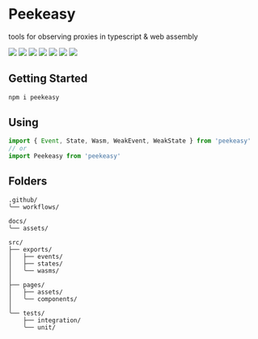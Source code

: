 # Peekeasy

tools for observing proxies in typescript & web assembly

[![](https://img.shields.io/npm/v/peekeasy?style=for-the-badge&labelColor=grey&logo=npm&label=)](https://www.npmjs.com/package/peekeasy)
[![](https://img.shields.io/badge/-prettier-F7B93E?style=for-the-badge&labelColor=grey&logo=prettier)](https://prettier.io)
[![](https://img.shields.io/badge/-nodejs-339933?style=for-the-badge&labelColor=grey&logo=node.js)](https://nodejs.org)
[![](https://img.shields.io/badge/-typescript-3178C6?style=for-the-badge&labelColor=grey&logo=typescript)](https://www.typescriptlang.org)
[![](https://img.shields.io/badge/-tsnode-3178C6?style=for-the-badge&labelColor=grey&logo=ts-node)](https://typestrong.org/ts-node)
[![](https://img.shields.io/badge/-eslint-4B32C3?style=for-the-badge&labelColor=grey&logo=ESLint)](https://eslint.org)
[![](https://img.shields.io/badge/-json-000000?style=for-the-badge&labelColor=grey&logo=json)](https://www.json.org/json-en.html)

## Getting Started

```ts
npm i peekeasy
```

## Using

```ts
import { Event, State, Wasm, WeakEvent, WeakState } from 'peekeasy'
// or
import Peekeasy from 'peekeasy'
```

## Folders

```
.github/
╰── workflows/

docs/
╰── assets/

src/
├── exports/
│   ├── events/
│   ├── states/
│   ╰── wasms/
│
├── pages/
│   ├── assets/
│   ╰── components/
│
╰── tests/
    ├── integration/
    ╰── unit/
```
